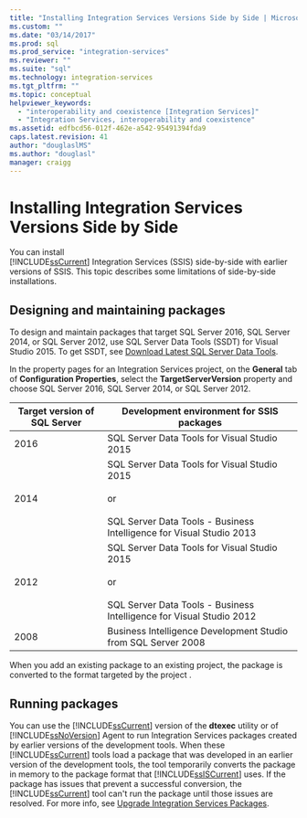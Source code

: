 ```yaml
---
title: "Installing Integration Services Versions Side by Side | Microsoft Docs"
ms.custom: ""
ms.date: "03/14/2017"
ms.prod: sql
ms.prod_service: "integration-services"
ms.reviewer: ""
ms.suite: "sql"
ms.technology: integration-services
ms.tgt_pltfrm: ""
ms.topic: conceptual
helpviewer_keywords: 
  - "interoperability and coexistence [Integration Services]"
  - "Integration Services, interoperability and coexistence"
ms.assetid: edfbcd56-012f-462e-a542-95491394fda9
caps.latest.revision: 41
author: "douglaslMS"
ms.author: "douglasl"
manager: craigg
---
```

# Installing Integration Services Versions Side by Side
  You can install   
      [!INCLUDE[ssCurrent](../../includes/sscurrent-md.md)] Integration Services (SSIS) side-by-side with earlier versions of SSIS. This topic describes some limitations of side-by-side installations.  
  
## Designing and maintaining packages  
 To design and maintain packages that target SQL Server 2016, SQL Server 2014, or SQL Server 2012, use SQL Server Data Tools (SSDT) for Visual Studio 2015. To get SSDT, see [Download Latest SQL Server Data Tools](../../ssdt/download-sql-server-data-tools-ssdt.md).  
  
 In the property pages for an Integration Services project, on the **General** tab of **Configuration Properties**, select the **TargetServerVersion** property and choose SQL Server 2016, SQL Server 2014, or SQL Server 2012.  
  
|Target version of SQL Server|Development environment for SSIS packages|  
|----------------------------------|-----------------------------------------------|  
|2016|SQL Server Data Tools for Visual Studio 2015|  
|2014|SQL Server Data Tools for Visual Studio 2015<br /><br /> or<br /><br /> SQL Server Data Tools - Business Intelligence for Visual Studio 2013|  
|2012|SQL Server Data Tools for Visual Studio 2015<br /><br /> or<br /><br /> SQL Server Data Tools - Business Intelligence for Visual Studio 2012|  
|2008|Business Intelligence Development Studio from SQL Server 2008|  
  
 When you add an existing package to an existing project, the package is converted to the format targeted by the project .  
  
## Running packages  
 You can use the [!INCLUDE[ssCurrent](../../includes/sscurrent-md.md)] version of the **dtexec** utility or of [!INCLUDE[ssNoVersion](../../includes/ssnoversion-md.md)] Agent to run Integration Services packages created by earlier versions of the development tools. When these [!INCLUDE[ssCurrent](../../includes/sscurrent-md.md)] tools load a package that was developed in an earlier version of the development tools, the tool temporarily converts the package in memory to the package format that [!INCLUDE[ssISCurrent](../../includes/ssiscurrent-md.md)] uses. If the package has issues that prevent a successful conversion, the [!INCLUDE[ssCurrent](../../includes/sscurrent-md.md)] tool can't run the package until those issues are resolved. For more info, see [Upgrade Integration Services Packages](../../integration-services/install-windows/upgrade-integration-services-packages.md).  
  
  
